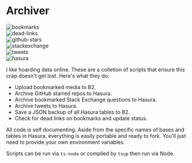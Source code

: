 # Archiver

![bookmarks](https://github.com/fourjuaneight/archiver/actions/workflows/archive-bookmarks.yml/badge.svg)<br/>
![dead-links](https://github.com/fourjuaneight/archiver/actions/workflows/dead-links.yml/badge.svg)<br/>
![github-stars](https://github.com/fourjuaneight/archiver/actions/workflows/archive-starred-repos.yml/badge.svg)<br/>
![stackexchange](https://github.com/fourjuaneight/archiver/actions/workflows/archive-stackexchange.yml/badge.svg)<br/>
![tweets](https://github.com/fourjuaneight/archiver/actions/workflows/archive-tweet.yml/badge.svg)<br/>
![hasura](https://github.com/fourjuaneight/archiver/actions/workflows/backup-hasura.yml/badge.svg)<br/>

I like hoarding data online. These are a colletion of scripts that ensure this crap doesn't get lost. Here's what they do:
- Upload bookmarked media to B2.
- Archive GitHub starred repos to Hasura.
- Archive bookmarked Stack Exchange questions to Hasura.
- Archive tweets to Hasura.
- Save a JSON backup of all Hasura tables to B2.
- Check for dead links on bookmarks and update status.

All code is self documenting. Aside from the specific names of bases and tables in Hasura, everything is easily portable and ready to fork. You'll just need to provide your own environment variables.

Scripts can be run via `ts-node` or compiled by `tsup` then run via Node.